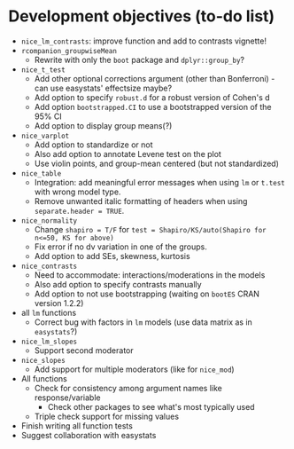 # Development objectives (to-do list)

-   `nice_lm_contrasts`: improve function and add to contrasts vignette!
-   `rcompanion_groupwiseMean`
    -   Rewrite with only the `boot` package and `dplyr::group_by`?
-   `nice_t_test`
    -   Add other optional corrections argument (other than Bonferroni) - can use easystats' effectsize maybe?
    -   Add option to specify `robust.d` for a robust version of Cohen's d
    -   Add option `bootstrapped.CI` to use a bootstrapped version of the 95% CI
    -   Add option to display group means(?)
-   `nice_varplot`
    -   Add option to standardize or not
    -   Also add option to annotate Levene test on the plot
    -   Use violin points, and group-mean centered (but not standardized)
-   `nice_table`
    -   Integration: add meaningful error messages when using `lm` or `t.test` with wrong model type.
    -   Remove unwanted italic formatting of headers when using `separate.header = TRUE`.
-   `nice_normality`
    -   Change `shapiro = T/F` for `test = Shapiro/KS/auto(Shapiro for n<=50, KS for above)`
    -   Fix error if no dv variation in one of the groups.
    -   Add option to add SEs, skewness, kurtosis 
-   `nice_contrasts`
    -   Need to accommodate: interactions/moderations in the models
    -   Also add option to specify contrasts manually
    -   Add option to not use bootstrapping (waiting on `bootES` CRAN version 	1.2.2)
-   all `lm` functions
    -   Correct bug with factors in `lm` models (use data matrix as in `easystats`?)
-   `nice_lm_slopes`
    -   Support second moderator
-   `nice_slopes`
    -   Add support for multiple moderators (like for `nice_mod`)
-   All functions
    -   Check for consistency among argument names like response/variable
        -   Check other packages to see what's most typically used
    -   Triple check support for missing values
-   Finish writing all function tests
-   Suggest collaboration with easystats
